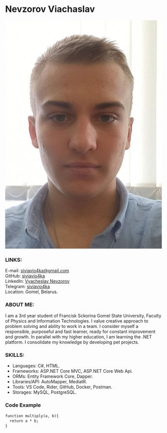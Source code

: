 # Nevzorov Viachaslav

![I](/assets/I.jpg)

### LINKS:
E-mail: [siviavio4ka@gmail.com](siviavio4ka@gmail.com)\
GitHub: [siviavio4ka](https://github.com/siviavio4ka)\
LinkedIn: [Vyacheslav Nevzorov](https://www.linkedin.com/in/vyacheslav-nevzorov/)\
Telegram: [siviavio4ka](https://t.me/siviavio4ka)\
Location: Gomel, Belarus.

### ABOUT ME:
I am a 3rd year student of Francisk Sckorina Gomel State University, Faculty of Physics and Information Technologies. I value creative approach to problem solving and ability to work in a team. I consider myself a responsible, purposeful and fast learner, ready for constant improvement and growth. In parallel with my higher education, I am learning the .NET platform. I consolidate my knowledge by developing pet projects.

### SKILLS:
* Languages: C#, HTML.
* Frameworks: ASP.NET Core MVC, ASP.NET Core Web Api.
* ORMs: Entity Framework Core, Dapper.
* Libraries/API: AutoMapper, MediatR.
* Tools: VS Code, Rider, GitHub, Docker, Postman.
* Storages: MySQL, PostgreSQL.

### Code Example
```
function multiply(a, b){
  return a * b;
}
```
